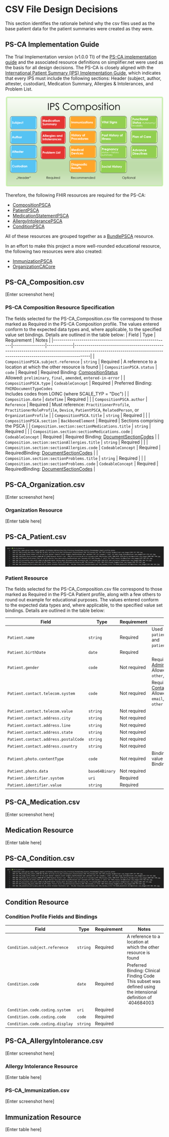# CSV File Design Decisions
This section identifies the rationale behind why the csv files used as the base patient data for the patient summaries were created as they were.

## PS-CA Implementation Guide
The Trial Implementation version (v1.0.0 TI) of the [PS-CA implementation guide](https://simplifier.net/guide/pan-canadian-patient-summary-v1.0-ti-fhir-implementation-guide?version=1.0.0) and the associated resource definitions on simplifier.net were used as the basis for all design decisions. The PS-CA is closely aligned with the [International Patient Summary (IPS) Implementation Guide](https://hl7.org/fhir/uv/ips/), which indicates that every IPS must include the following sections: Header (subject, author, attester, custodian), Medication Summary, Allergies & Intolerances, and Problem List.

![Screenshot of IPS composition showing required sections as: Header (subject, author, attester, custodian), Medication Summary, Allergies & Intolerances, and Problem List](images/ips-composition.png)

Therefore, the following FHIR resources are required for the PS-CA:
- [CompositionPSCA](https://simplifier.net/ps-ca-r1/compositionpsca)
- [PatientPSCA](https://simplifier.net/ps-ca-r1/patientpsca)
- [MedicationStatementPSCA](https://simplifier.net/ps-ca-r1/medicationstatementpsca)
- [AllergyIntolerancePSCA](https://simplifier.net/ps-ca-r1/allergyintolerancepsca)
- [ConditionPSCA](https://simplifier.net/ps-ca-r1/conditionpsca)

All of these resources are grouped together as a [BundlePSCA](https://simplifier.net/ps-ca-r1/bundlepsca) resource.

In an effort to make this project a more well-rounded educational resource, the following two resources were also created:
- [ImmunizationPSCA](https://simplifier.net/ps-ca-r1/immunizationpsca)
- [OrganizationCACore](https://simplifier.net/ca-core/organization-ca-core)

## PS-CA_Composition.csv
[Enter screenshot here]
### PS-CA Composition Resource Specification
The fields selected for the PS-CA_Composition.csv file correspond to those marked as Required in the PS-CA Composition profile. The values entered conform to the expected data types and, where applicable, to the specified value set bindings. Details are outlined in the table below:
| Field                                                   | Type           | Requirement | Notes                                                                                                                                                              |
|---------------------------------------------------------|----------------|-------------|--------------------------------------------------------------------------------------------------------------------------------------------------------------------|
| `CompositionPSCA.subject.reference`                     | `string`       | Required    | A reference to a location at which the other resource is found                                                                                                     |
| `CompositionPSCA.status`                                | `code`         | Required    | Required Binding: [CompositionStatus](http://hl7.org/fhir/composition-status) <br> Allowed: `preliminary`, `final`, `amended`, `entered-in-error`              |
| `CompositionPSCA.type`                                  | `CodeableConcept` | Required | Preferred Binding: `FHIRDocumentTypeCodes` <br> Includes codes from LOINC (where SCALE_TYP = "Doc")                                                                     |
| `Composition.date`                                      | `dateTime`     | Required    |                                                                                                                                                                    |
| `CompositionPSCA.author`                                | `Reference`    | Required    | Must reference: `PractitionerProfile`, `PractitionerRoleProfile`, `Device`, `PatientPSCA`, `RelatedPerson`, or `OrganizationProfile`                              |
| `CompositionPSCA.title`                                 | `string`       | Required    |                                                                                                                                                                    |
| `CompositionPSCA.section`                               | `BackboneElement` | Required | Sections comprising the PSCA                                                                                                                                        |
| `Composition.section:sectionMedications.title`          | `string`       | Required    |                                                                                                                                                                    |
| `Composition.section:sectionMedications.code`           | `CodeableConcept` | Required | Required Binding: [DocumentSectionCodes](https://simplifier.net/packages/hl7.fhir.r4.core/4.0.1/files/2831879)                                                             |
| `Composition.section:sectionAllergies.title`            | `string`       | Required    |                                                                                                                                                                    |
| `Composition.section:sectionAllergies.code`             | `CodeableConcept` | Required | RequiredBinding: [DocumentSectionCodes](https://simplifier.net/packages/hl7.fhir.r4.core/4.0.1/files/2831879)                                                             |
| `Composition.section:sectionProblems.title`             | `string`       | Required    |                                                                                                                                                                    |
| `Composition.section:sectionProblems.code`              | `CodeableConcept` | Required | RequiredBinding: [DocumentSectionCodes](https://simplifier.net/packages/hl7.fhir.r4.core/4.0.1/files/2831879)                                                             |

## PS-CA_Organization.csv
[Enter screenshot here]

### Organization Resource
[Enter table here]

## PS-CA_Patient.csv
![Screenshot of PS-CA_Patient.csv file](images/ps-ca_patient.jpg)

### Patient Resource
The fields selected for the PS-CA_Composition.csv file correspond to those marked as Required in the PS-CA Patient profile, along with a few others to round out example for educational purposes. The values entered conform to the expected data types and, where applicable, to the specified value set bindings. Details are outlined in the table below:

| Field                                        | Type           | Requirement  | Notes                                                                                                                                              |
|---------------------------------------------|----------------|--------------|----------------------------------------------------------------------------------------------------------------------------------------------------|
| `Patient.name`                              | `string`       | Required     | Used `patient.name.family` and `patient.name.given`                                                                                                |
| `Patient.birthDate`                         | `date`         | Required     |                                                                                                                                                    |
| `Patient.gender`                            | `code`         | Not required | Required Binding: [AdministrativeGender](http://hl7.org/fhir/administrative-gender) <br> Allowed: `male`, `female`, `other`, `unknown`                 |
| `Patient.contact.telecom.system`            | `code`         | Not required | Required Binding: [ContactPointSystem](http://hl7.org/fhir/contact-point-system) <br> Allowed: `phone`, `fax`, `email`, `pager`, `url`, `sms`, `other`     |
| `Patient.contact.telecom.value`             | `string`       | Not required |                                                                                                                                                    |
| `Patient.contact.address.city`              | `string`       | Not required |                                                                                                                                                    |
| `Patient.contact.address.line`              | `string`       | Not required |                                                                                                                                                    |
| `Patient.contact.address.state`             | `string`       | Not required |                                                                                                                                                    |
| `Patient.contact.address.postalCode`        | `string`       | Not required |                                                                                                                                                    |
| `Patient.contact.address.country`           | `string`       | Not required |                                                                                                                                                    |
| `Patient.photo.contentType`                 | `code`         | Not required | Binding: *Mime Types* value set (Required Binding)                                                                               |
| `Patient.photo.data`                        | `base64Binary` | Not required |                                                                                                                                                    |
| `Patient.identifier.system`                 | `uri`          | Required     |                                                                                                                                                    |
| `Patient.identifier.value`                  | `string`       | Required     |                                                                                                                                                    |

## PS-CA_Medication.csv
[Enter screenshot here]

## Medication Resource
[Enter table here]

## PS-CA_Condition.csv
![Screenshot of PS-CA_Condition.csv file](images/ps-ca_patient.jpg)

## Condition Resource
### Condition Profile Fields and Bindings

| Field                                        | Type           | Requirement  | Notes      |
|---------------------------------------------|----------------|--------------|-------------|
| `Condition.subject.reference`            | `string`       | Required     | A reference to a location at which the other resource is found  |
| `Condition.code`                         | `date`         | Required     | Preferred Binding: Clinical Finding Code <br>  This subset was defined using the intensional definition of `404684003 | Clinical finding (finding)` against the substrate SNOMED CT Canadian Edition. <br> This resource is an informative value set; a normative subset containing the expanded values can be found on Canada Health Infoway's Terminology Gateway. <br> [https://fhir.infoway-inforoute.ca/ValueSet/clinicalfindingcode](https://fhir.infoway-inforoute.ca/ValueSet/clinicalfindingcode) |
| `Condition.code.coding.system`          | `uri`         | Required | |
| `Condition.code.coding.code`            | `code`         | Required | |
| `Condition.code.coding.display`             | `string`       | Required |  |

## PS-CA_AllergyIntolerance.csv
[Enter screenshot here]

### Allergy Intolerance Resource
[Enter table here]

### PS-CA_Immunization.csv
[Enter screenshot here]

## Immunization Resource
[Enter table here]